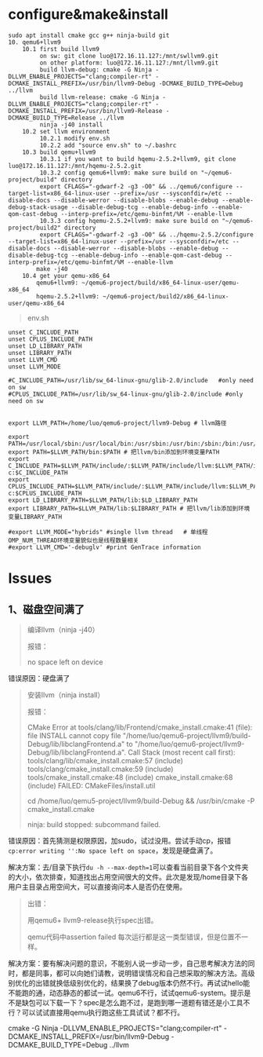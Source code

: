 # configure&make&install

```context
sudo apt install cmake gcc g++ ninja-build git
10. qemu6+llvm9
    10.1 first build llvm9
         on sw: git clone luo@172.16.11.127:/mnt/swllvm9.git
         on other platform: luo@172.16.11.127:/mnt/llvm9.git 
         build llvm-debug: cmake -G Ninja -DLLVM_ENABLE_PROJECTS="clang;compiler-rt" -DCMAKE_INSTALL_PREFIX=/usr/bin/llvm9-Debug -DCMAKE_BUILD_TYPE=Debug ../llvm
         build llvm-release: cmake -G Ninja -DLLVM_ENABLE_PROJECTS="clang;compiler-rt" -DCMAKE_INSTALL_PREFIX=/usr/bin/llvm9-Release -DCMAKE_BUILD_TYPE=Release ../llvm
         ninja -j40 install
    10.2 set llvm environment
         10.2.1 modify env.sh 
         10.2.2 add "source env.sh" to ~/.bashrc
    10.3 build qemu+llvm9
         10.3.1 if you want to build hqemu-2.5.2+llvm9, git clone luo@172.16.11.127:/mnt/hqemu-2.5.2.git
         10.3.2 config qemu6+llvm9: make sure build on "~/qemu6-project/build" directory
         export CFLAGS="-gdwarf-2 -g3 -O0" && ../qemu6/configure --target-list=x86_64-linux-user --prefix=/usr --sysconfdir=/etc --disable-docs --disable-werror --disable-blobs --enable-debug --enable-debug-stack-usage --disable-debug-tcg --enable-debug-info --enable-qom-cast-debug --interp-prefix=/etc/qemu-binfmt/%M --enable-llvm
         10.3.3 config hqemu-2.5.2+llvm9: make sure build on "~/qemu6-project/build2" directory
         export CFLAGS="-gdwarf-2 -g3 -O0" && ../hqemu-2.5.2/configure --target-list=x86_64-linux-user --prefix=/usr --sysconfdir=/etc --disable-docs --disable-werror --disable-blobs --enable-debug --disable-debug-tcg --enable-debug-info --enable-qom-cast-debug --interp-prefix=/etc/qemu-binfmt/%M --enable-llvm
        make -j40
    10.4 get your qemu-x86_64
        qemu6+llvm9: ~/qemu6-project/build/x86_64-linux-user/qemu-x86_64
        hqemu-2.5.2+llvm9: ~/qemu6-project/build2/x86_64-linux-user/qemu-x86_64
```

> env.sh

```shell
unset C_INCLUDE_PATH
unset CPLUS_INCLUDE_PATH
unset LD_LIBRARY_PATH
unset LIBRARY_PATH
unset LLVM_CMD
unset LLVM_MODE

#C_INCLUDE_PATH=/usr/lib/sw_64-linux-gnu/glib-2.0/include   #only need on sw
#CPLUS_INCLUDE_PATH=/usr/lib/sw_64-linux-gnu/glib-2.0/include #only need on sw


export LLVM_PATH=/home/luo/qemu6-project/llvm9-Debug # llvm路径

export PATH=/usr/local/sbin:/usr/local/bin:/usr/sbin:/usr/bin:/sbin:/bin:/usr/games
export PATH=$LLVM_PATH/bin:$PATH # 把llvm/bin添加到环境变量PATH
export C_INCLUDE_PATH=$LLVM_PATH/include/:$LLVM_PATH/include/llvm:$LLVM_PATH/include/llvm-c:$C_INCLUDE_PATH
export CPLUS_INCLUDE_PATH=$LLVM_PATH/include/:$LLVM_PATH/include/llvm:$LLVM_PATH/include/llvm-c:$CPLUS_INCLUDE_PATH
export LD_LIBRARY_PATH=$LLVM_PATH/lib:$LD_LIBRARY_PATH
export LIBRARY_PATH=$LLVM_PATH/lib:$LIBRARY_PATH # 把llvm/lib添加到环境变量LIBRARY_PATH

#export LLVM_MODE="hybrids" #single llvm thread   # 单线程 OMP_NUM_THREAD环境变量貌似也是线程数量相关
#export LLVM_CMD='-debuglv' #print GenTrace information
```

# Issues

## 1、磁盘空间满了

> 编译llvm（ninja -j40）
> 
> 报错：
> 
> no space left on device 

错误原因：硬盘满了

> 安装llvm（ninja install）
> 
> 报错：
> 
> CMake Error at tools/clang/lib/Frontend/cmake_install.cmake:41 (file):
>   file INSTALL cannot copy file
>   "/home/luo/qemu6-project/llvm9/build-Debug/lib/libclangFrontend.a" to
>   "/home/luo/qemu6-project/llvm9-Debug/lib/libclangFrontend.a".
> Call Stack (most recent call first):
>   tools/clang/lib/cmake_install.cmake:57 (include)
>   tools/clang/cmake_install.cmake:59 (include)
>   tools/cmake_install.cmake:48 (include)
>   cmake_install.cmake:68 (include)
> FAILED: CMakeFiles/install.util
> 
> cd /home/luo/qemu5-project/llvm9/build-Debug && /usr/bin/cmake -P cmake_install.cmake
> 
> ninja: build stopped: subcommand failed.

错误原因：首先猜测是权限原因，加sudo，试过没用。尝试手动cp，报错`cp:error writing '':No space left on space`，发现是硬盘满了。

解决方案：去/目录下执行`du -h --max-depth=1`可以查看当前目录下各个文件夹的大小，依次排查，知道找出占用空间很大的文件。此次是发现/home目录下各用户主目录占用空间大，可以直接询问本人是否仍在使用。

> 出错：
> 
> 用qemu6+ llvm9-release执行spec出错。
> 
> qemu代码中assertion failed 每次运行都是这一类型错误，但是位置不一样。

解决方案：要有解决问题的意识，不能别人说一步动一步，自己思考解决方法的同时，都是同事，都可以向她们请教，说明错误情况和自己想采取的解决方法。高级别优化的出错就换低级别优化的，结果换了debug版本仍然不行。再试试hello能不能跑的通，动态静态的都试一试。qemu6不行，试试qemu6-system。提示是不是缺包可以下载一下？spec是怎么跑不过，是跑到哪一道题有错还是小工具不行？可以试试直接用qemu执行跑这些工具试试？都不行。

cmake -G Ninja -DLLVM_ENABLE_PROJECTS="clang;compiler-rt" -DCMAKE_INSTALL_PREFIX=/usr/bin/llvm9-Debug -DCMAKE_BUILD_TYPE=Debug ../llvm
